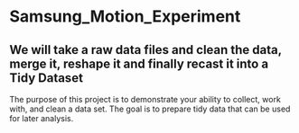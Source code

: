 Samsung_Motion_Experiment
=========================

## We will take a raw data files and clean the data, merge it, reshape it and finally recast it into a Tidy Dataset

 The purpose of this project is to demonstrate your ability to collect, work with, and clean a data set. 
 The goal is to prepare tidy data that can be used for later analysis.

